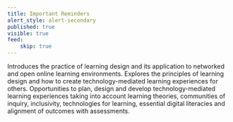 ```yaml
---
title: Important Reminders
alert_style: alert-secondary
published: true
visible: true
feed:
    skip: true
---
```


Introduces the practice of learning design and its application to networked and open online learning environments. Explores the principles of learning design and how to create technology-mediated learning experiences for others. Opportunities to plan, design and develop technology-mediated learning experiences taking into account learning theories, communities of inquiry, inclusivity, technologies for learning, essential digital literacies and alignment of outcomes with assessments.
